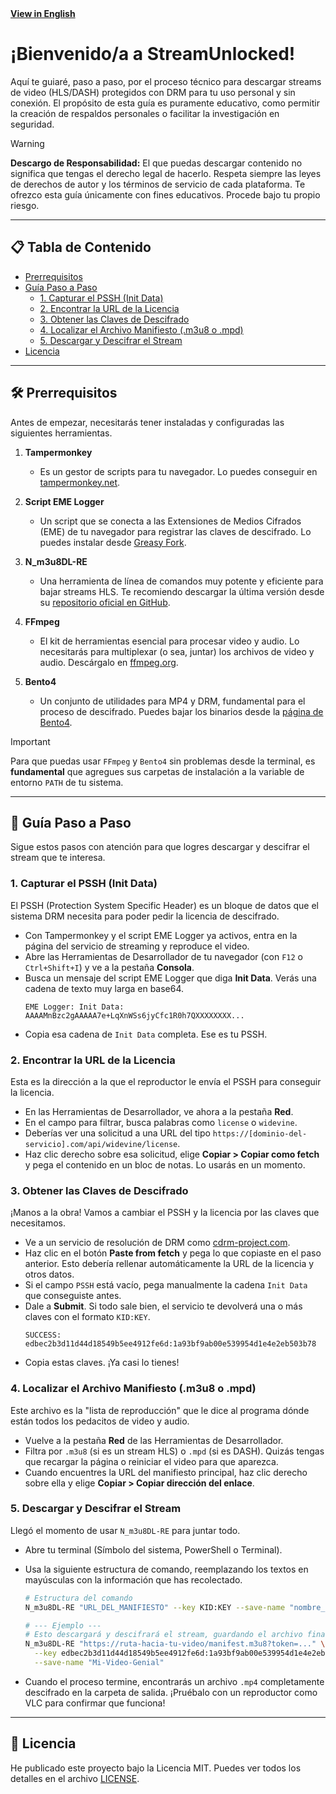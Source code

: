 <div align="left">
  <a href="README.en.md"><strong>View in English</strong></a>
</div>

# ¡Bienvenido/a a StreamUnlocked!

Aquí te guiaré, paso a paso, por el proceso técnico para descargar streams de video (HLS/DASH) protegidos con DRM para tu uso personal y sin conexión. El propósito de esta guía es puramente educativo, como permitir la creación de respaldos personales o facilitar la investigación en seguridad.

> [!WARNING]
> **Descargo de Responsabilidad:** El que puedas descargar contenido no significa que tengas el derecho legal de hacerlo. Respeta siempre las leyes de derechos de autor y los términos de servicio de cada plataforma. Te ofrezco esta guía únicamente con fines educativos. Procede bajo tu propio riesgo.

---

## 📋 Tabla de Contenido

- [Prerrequisitos](#-prerrequisitos)
- [Guía Paso a Paso](#-guía-paso-a-paso)
  - [1. Capturar el PSSH (Init Data)](#1-capturar-el-pssh-init-data)
  - [2. Encontrar la URL de la Licencia](#2-encontrar-la-url-de-la-licencia)
  - [3. Obtener las Claves de Descifrado](#3-obtener-las-claves-de-descifrado)
  - [4. Localizar el Archivo Manifiesto (.m3u8 o .mpd)](#4-localizar-el-archivo-manifiesto-m3u8-o-mpd)
  - [5. Descargar y Descifrar el Stream](#5-descargar-y-descifrar-el-stream)
- [Licencia](#-licencia)

---

## 🛠️ Prerrequisitos

Antes de empezar, necesitarás tener instaladas y configuradas las siguientes herramientas.

1.  **Tampermonkey**
    -   Es un gestor de scripts para tu navegador. Lo puedes conseguir en [tampermonkey.net](https://www.tampermonkey.net/).

2.  **Script EME Logger**
    -   Un script que se conecta a las Extensiones de Medios Cifrados (EME) de tu navegador para registrar las claves de descifrado. Lo puedes instalar desde [Greasy Fork](https://greasyfork.org/es/scripts/373903-eme-logger).

3.  **N_m3u8DL-RE**
    -   Una herramienta de línea de comandos muy potente y eficiente para bajar streams HLS. Te recomiendo descargar la última versión desde su [repositorio oficial en GitHub](https://github.com/nilaoda/N_m3u8DL-RE/releases).

4.  **FFmpeg**
    -   El kit de herramientas esencial para procesar video y audio. Lo necesitarás para multiplexar (o sea, juntar) los archivos de video y audio. Descárgalo en [ffmpeg.org](https://ffmpeg.org/download.html).

5.  **Bento4**
    -   Un conjunto de utilidades para MP4 y DRM, fundamental para el proceso de descifrado. Puedes bajar los binarios desde la [página de Bento4](https://www.bento4.com/downloads/).

> [!IMPORTANT]
> Para que puedas usar `FFmpeg` y `Bento4` sin problemas desde la terminal, es **fundamental** que agregues sus carpetas de instalación a la variable de entorno `PATH` de tu sistema.

---

## 🚀 Guía Paso a Paso

Sigue estos pasos con atención para que logres descargar y descifrar el stream que te interesa.

### 1. Capturar el PSSH (Init Data)

El PSSH (Protection System Specific Header) es un bloque de datos que el sistema DRM necesita para poder pedir la licencia de descifrado.

-   Con Tampermonkey y el script EME Logger ya activos, entra en la página del servicio de streaming y reproduce el video.
-   Abre las Herramientas de Desarrollador de tu navegador (con `F12` o `Ctrl+Shift+I`) y ve a la pestaña **Consola**.
-   Busca un mensaje del script EME Logger que diga **Init Data**. Verás una cadena de texto muy larga en base64.
    ```
    EME Logger: Init Data: AAAAMnBzc2gAAAAA7e+LqXnWSs6jyCfc1R0h7QXXXXXXXX...
    ```
-   Copia esa cadena de `Init Data` completa. Ese es tu PSSH.

### 2. Encontrar la URL de la Licencia

Esta es la dirección a la que el reproductor le envía el PSSH para conseguir la licencia.

-   En las Herramientas de Desarrollador, ve ahora a la pestaña **Red**.
-   En el campo para filtrar, busca palabras como `license` o `widevine`.
-   Deberías ver una solicitud a una URL del tipo `https://[dominio-del-servicio].com/api/widevine/license`.
-   Haz clic derecho sobre esa solicitud, elige **Copiar > Copiar como fetch** y pega el contenido en un bloc de notas. Lo usarás en un momento.

### 3. Obtener las Claves de Descifrado

¡Manos a la obra! Vamos a cambiar el PSSH y la licencia por las claves que necesitamos.

-   Ve a un servicio de resolución de DRM como [cdrm-project.com](https://cdrm-project.com/).
-   Haz clic en el botón **Paste from fetch** y pega lo que copiaste en el paso anterior. Esto debería rellenar automáticamente la URL de la licencia y otros datos.
-   Si el campo `PSSH` está vacío, pega manualmente la cadena `Init Data` que conseguiste antes.
-   Dale a **Submit**. Si todo sale bien, el servicio te devolverá una o más claves con el formato `KID:KEY`.
    ```
    SUCCESS:
    edbec2b3d11d44d18549b5ee4912fe6d:1a93bf9ab00e539954d1e4e2eb503b78
    ```
-   Copia estas claves. ¡Ya casi lo tienes!

### 4. Localizar el Archivo Manifiesto (.m3u8 o .mpd)

Este archivo es la "lista de reproducción" que le dice al programa dónde están todos los pedacitos de video y audio.

-   Vuelve a la pestaña **Red** de las Herramientas de Desarrollador.
-   Filtra por `.m3u8` (si es un stream HLS) o `.mpd` (si es DASH). Quizás tengas que recargar la página o reiniciar el video para que aparezca.
-   Cuando encuentres la URL del manifiesto principal, haz clic derecho sobre ella y elige **Copiar > Copiar dirección del enlace**.

### 5. Descargar y Descifrar el Stream

Llegó el momento de usar `N_m3u8DL-RE` para juntar todo.

-   Abre tu terminal (Símbolo del sistema, PowerShell o Terminal).
-   Usa la siguiente estructura de comando, reemplazando los textos en mayúsculas con la información que has recolectado.

    ```bash
    # Estructura del comando
    N_m3u8DL-RE "URL_DEL_MANIFIESTO" --key KID:KEY --save-name "nombre_de_tu_archivo"
    
    # --- Ejemplo ---
    # Esto descargará y descifrará el stream, guardando el archivo final como "Mi-Video-Genial.mp4"
    N_m3u8DL-RE "https://ruta-hacia-tu-video/manifest.m3u8?token=..." \
      --key edbec2b3d11d44d18549b5ee4912fe6d:1a93bf9ab00e539954d1e4e2eb503b78 \
      --save-name "Mi-Video-Genial"
    ```

-   Cuando el proceso termine, encontrarás un archivo `.mp4` completamente descifrado en la carpeta de salida. ¡Pruébalo con un reproductor como VLC para confirmar que funciona!

---
## 📄 Licencia

He publicado este proyecto bajo la Licencia MIT. Puedes ver todos los detalles en el archivo [LICENSE](LICENSE).
